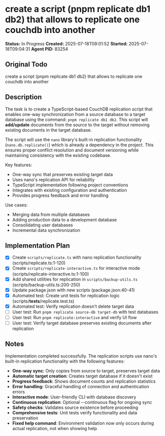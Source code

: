 # create a script (pnpm replicate db1 db2) that allows to replicate one couchdb into another

**Status:** In Progress
**Created:** 2025-07-18T09:01:52
**Started:** 2025-07-18T09:04:31
**Agent PID:** 83254

## Original Todo

create a script (pnpm replicate db1 db2) that allows to replicate one couchdb into another

## Description

The task is to create a TypeScript-based CouchDB replication script that enables one-way synchronization from a source database to a target database using the command: `pnpm replicate db1 db2`. This script will **add/update** documents from the source to the target without removing existing documents in the target database. 

The script will use the `nano` library's built-in replication functionality (`nano.db.replicate()`) which is already a dependency in the project. This ensures proper conflict resolution and document versioning while maintaining consistency with the existing codebase.

Key features:
- One-way sync that preserves existing target data
- Uses nano's replication API for reliability
- TypeScript implementation following project conventions
- Integrates with existing configuration and authentication
- Provides progress feedback and error handling

Use cases:
- Merging data from multiple databases
- Adding production data to a development database
- Consolidating user databases
- Incremental data synchronization

## Implementation Plan

- [x] Create `scripts/replicate.ts` with nano replication functionality (scripts/replicate.ts:1-120)
- [x] Create `scripts/replicate-interactive.ts` for interactive mode (scripts/replicate-interactive.ts:1-100)
- [x] Add shared utilities for replication in `scripts/backup-utils.ts` (scripts/backup-utils.ts:200-250)
- [x] Update package.json with new scripts (package.json:40-41)
- [x] Automated test: Create unit tests for replication logic (scripts/__tests__/replicate.test.ts)
- [x] Automated test: Verify replication doesn't delete target data
- [ ] User test: Run `pnpm replicate source-db target-db` with test databases
- [ ] User test: Run `pnpm replicate:interactive` and verify UI flow
- [ ] User test: Verify target database preserves existing documents after replication

## Notes

Implementation completed successfully. The replication scripts use nano's built-in replication functionality with the following features:

- **One-way sync**: Only copies from source to target, preserves target data
- **Automatic target creation**: Creates target database if it doesn't exist
- **Progress feedback**: Shows document counts and replication statistics
- **Error handling**: Graceful handling of connection and authentication errors
- **Interactive mode**: User-friendly CLI with database discovery
- **Continuous replication**: Optional --continuous flag for ongoing sync
- **Safety checks**: Validates source existence before proceeding
- **Comprehensive tests**: Unit tests verify functionality and data preservation
- **Fixed help command**: Environment validation now only occurs during actual replication, not when showing help
